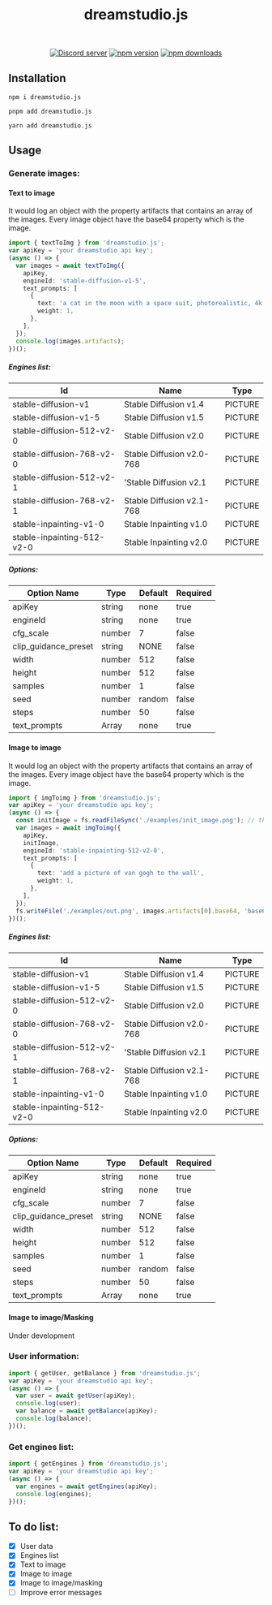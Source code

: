 <div align="center">
  <br />
  <h1>dreamstudio.js </h1>
  <br />
  <p>
    <a href="https://dsc.gg/turing" target="_blank"><img src="https://img.shields.io/discord/899761438996963349?color=5865F2&logo=discord&logoColor=white&style=for-the-badge" alt="Discord server" /></a>
    <a href="https://www.npmjs.com/package/dreamstudio.js" target="_blank"><img src="https://img.shields.io/npm/v/dreamstudio.js.svg?style=for-the-badge" alt="npm version" /></a>
    <a href="https://www.npmjs.com/package/dreamstudio.js" target="_blank"><img src="https://img.shields.io/npm/dw/dreamstudio.js?style=for-the-badge" alt="npm downloads" /></a>
  </p>
</div>

## Installation

```
npm i dreamstudio.js

pnpm add dreamstudio.js

yarn add dreamstudio.js
```

## Usage

### Generate images:

#### Text to image

It would log an object with the property artifacts that contains an array of the images. Every image object have the base64 property which is the image.

```typescript
import { textToImg } from 'dreamstudio.js';
var apiKey = 'your dreamstudio api key';
(async () => {
  var images = await textToImg({
    apiKey,
    engineId: 'stable-diffusion-v1-5',
    text_prompts: [
      {
        text: 'a cat in the moon with a space suit, photorealistic, 4k',
        weight: 1,
      },
    ],
  });
  console.log(images.artifacts);
})();
```

##### Engines list:

| Id                         | Name                      | Type    |
| -------------------------- | ------------------------- | ------- |
| stable-diffusion-v1        | Stable Diffusion v1.4     | PICTURE |
| stable-diffusion-v1-5      | Stable Diffusion v1.5     | PICTURE |
| stable-diffusion-512-v2-0  | Stable Diffusion v2.0     | PICTURE |
| stable-diffusion-768-v2-0  | Stable Diffusion v2.0-768 | PICTURE |
| stable-diffusion-512-v2-1  | 'Stable Diffusion v2.1    | PICTURE |
| stable-diffusion-768-v2-1  | Stable Diffusion v2.1-768 | PICTURE |
| stable-inpainting-v1-0     | Stable Inpainting v1.0    | PICTURE |
| stable-inpainting-512-v2-0 | Stable Inpainting v2.0    | PICTURE |

##### Options:

| Option Name          | Type   | Default | Required |
| -------------------- | ------ | ------- | -------- |
| apiKey               | string | none    | true     |
| engineId             | string | none    | true     |
| cfg_scale            | number | 7       | false    |
| clip_guidance_preset | string | NONE    | false    |
| width                | number | 512     | false    |
| height               | number | 512     | false    |
| samples              | number | 1       | false    |
| seed                 | number | random  | false    |
| steps                | number | 50      | false    |
| text_prompts         | Array  | none    | true     |

#### Image to image

It would log an object with the property artifacts that contains an array of the images. Every image object have the base64 property which is the image.

```typescript
import { imgToimg } from 'dreamstudio.js';
var apiKey = 'your dreamstudio api key';
(async () => {
  const initImage = fs.readFileSync('./examples/init_image.png'); // the initial image path
  var images = await imgToimg({
    apiKey,
    initImage,
    engineId: 'stable-inpainting-512-v2-0',
    text_prompts: [
      {
        text: 'add a picture of van gogh to the wall',
        weight: 1,
      },
    ],
  });
  fs.writeFile('./examples/out.png', images.artifacts[0].base64, 'base64'); // save the result
})();
```

##### Engines list:

| Id                         | Name                      | Type    |
| -------------------------- | ------------------------- | ------- |
| stable-diffusion-v1        | Stable Diffusion v1.4     | PICTURE |
| stable-diffusion-v1-5      | Stable Diffusion v1.5     | PICTURE |
| stable-diffusion-512-v2-0  | Stable Diffusion v2.0     | PICTURE |
| stable-diffusion-768-v2-0  | Stable Diffusion v2.0-768 | PICTURE |
| stable-diffusion-512-v2-1  | 'Stable Diffusion v2.1    | PICTURE |
| stable-diffusion-768-v2-1  | Stable Diffusion v2.1-768 | PICTURE |
| stable-inpainting-v1-0     | Stable Inpainting v1.0    | PICTURE |
| stable-inpainting-512-v2-0 | Stable Inpainting v2.0    | PICTURE |

##### Options:

| Option Name          | Type   | Default | Required |
| -------------------- | ------ | ------- | -------- |
| apiKey               | string | none    | true     |
| engineId             | string | none    | true     |
| cfg_scale            | number | 7       | false    |
| clip_guidance_preset | string | NONE    | false    |
| width                | number | 512     | false    |
| height               | number | 512     | false    |
| samples              | number | 1       | false    |
| seed                 | number | random  | false    |
| steps                | number | 50      | false    |
| text_prompts         | Array  | none    | true     |

#### Image to image/Masking

Under development

### User information:

```typescript
import { getUser, getBalance } from 'dreamstudio.js';
var apiKey = 'your dreamstudio api key';
(async () => {
  var user = await getUser(apiKey);
  console.log(user);
  var balance = await getBalance(apiKey);
  console.log(balance);
})();
```

### Get engines list:

```typescript
import { getEngines } from 'dreamstudio.js';
var apiKey = 'your dreamstudio api key';
(async () => {
  var engines = await getEngines(apiKey);
  console.log(engines);
})();
```

## To do list:

- [x] User data
- [x] Engines list
- [x] Text to image
- [x] Image to image
- [x] Image to image/masking
- [ ] Improve error messages
